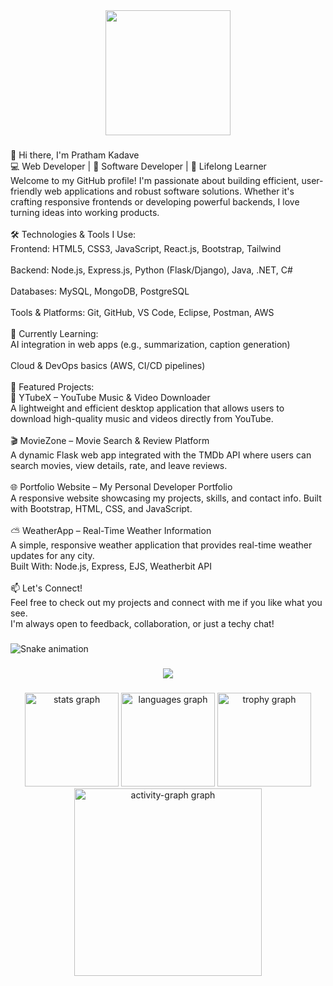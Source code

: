 <div align="center">
  <img height="200" src="https://media2.giphy.com/media/v1.Y2lkPTc5MGI3NjExZDAwejJmaTc5NTZuMHR2dTNmazdoZGhzbmdoajd6bHR5YWk5c2t2biZlcD12MV9pbnRlcm5hbF9naWZfYnlfaWQmY3Q9Zw/TUOSneOOtImPurKwph/giphy.gif"  />
</div>

###

<p align="left">👋 Hi there, I'm Pratham Kadave<br>💻 Web Developer | 🧠 Software Developer | 🚀 Lifelong Learner<br>Welcome to my GitHub profile! I'm passionate about building efficient, user-friendly web applications and robust software solutions. Whether it's crafting responsive frontends or developing powerful backends, I love turning ideas into working products.<br><br>🛠️ Technologies & Tools I Use:<br>Frontend: HTML5, CSS3, JavaScript, React.js, Bootstrap, Tailwind<br><br>Backend: Node.js, Express.js, Python (Flask/Django), Java, .NET, C#<br><br>Databases: MySQL, MongoDB, PostgreSQL<br><br>Tools & Platforms: Git, GitHub, VS Code, Eclipse, Postman, AWS<br><br>🌱 Currently Learning:<br>AI integration in web apps (e.g., summarization, caption generation)<br><br>Cloud & DevOps basics (AWS, CI/CD pipelines)<br><br>📌 Featured Projects:<br>🎵 YTubeX – YouTube Music & Video Downloader<br>A lightweight and efficient desktop application that allows users to download high-quality music and videos directly from YouTube.<br><br>🎬 MovieZone – Movie Search & Review Platform<br>A dynamic Flask web app integrated with the TMDb API where users can search movies, view details, rate, and leave reviews.<br><br>🌐 Portfolio Website – My Personal Developer Portfolio<br>A responsive website showcasing my projects, skills, and contact info. Built with Bootstrap, HTML, CSS, and JavaScript.<br><br>⛅ WeatherApp – Real-Time Weather Information<br>A simple, responsive weather application that provides real-time weather updates for any city.<br>Built With: Node.js, Express, EJS, Weatherbit API<br><br>📫 Let's Connect!<br>Feel free to check out my projects and connect with me if you like what you see.<br>I'm always open to feedback, collaboration, or just a techy chat!</p>

###

<img src="https://raw.githubusercontent.com/Secretor007/Secretor007/output/snake.svg" alt="Snake animation" />

###

<div align="center">
  <img src="https://profile-counter.glitch.me/Secretor007/count.svg?"  />
</div>

###

<div align="center">
  <img src="https://github-readme-stats.vercel.app/api?username=Secretor007&hide_title=false&hide_rank=false&show_icons=true&include_all_commits=true&count_private=true&disable_animations=false&theme=dracula&locale=en&hide_border=true&order=1" height="150" alt="stats graph"  />
  <img src="https://github-readme-stats.vercel.app/api/top-langs?username=Secretor007&locale=en&hide_title=false&layout=compact&card_width=320&langs_count=5&theme=dracula&hide_border=true&order=2&custom_title=Here's%20what%20I%20have%20used!" height="150" alt="languages graph"  />
  <img src="https://github-profile-trophy.vercel.app?username=Secretor007&theme=dracula&column=-1&row=1&margin-w=8&margin-h=8&no-bg=true&no-frame=true&order=4" height="150" alt="trophy graph"  />
  <img src="https://github-readme-activity-graph.vercel.app/graph?username=Secretor007&radius=16&theme=dracula&area=true&order=5&custom_title=See%20My%20Contributions!&hide_border=true&hide_title=false" height="300" alt="activity-graph graph"  />
</div>

###
